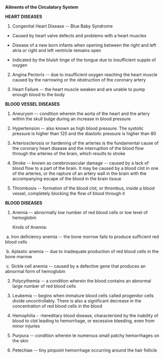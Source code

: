 <!--
.. title: Ailments of the Circulatory System
.. slug: ailments-of-the-circulatory-system
.. date: 2020-04-13 14:34:54 UTC+08:00
.. tags: Science
.. category: Science
.. link: 
.. description: 
.. type: text
-->

**Ailments of the Circulatory System**

**HEART DISEASES**

1.  Congenital Heart Disease -- Blue Baby Syndrome

-   Caused by heart valve defects and problems with a heart muscles

-   Disease of a new born infants when opening between the right and left atria or right and left ventricle remains open

-   Indicated by the bluish tinge of the tongue due to insufficient supple of oxygen

2.  Angina Pectoris -- due to insufficient oxygen reaching the heart muscle caused by the narrowing or the obstruction of the coronary artery

3. Heart Failure -- the heart muscle weaken and are unable to pump enough blood to the body

   

**BLOOD VESSEL DISEASES**

1.  Aneurysm -- condition wherein the aorta of the heart and the artery within the skull bulge during an increase in blood pressure

2.  Hypertension -- also known as high blood pressure. The systolic pressure is higher than 120 and the diastolic pressure is higher than 80

3.  Arteriosclerosis or hardening of the arteries is the fundamental cause of the coronary heart disease and the interruption of the blood flow through the arteries of the brain, which results to stroke

4.  Stroke -- known as cerebrovascular damage -- caused by a lack of blood flow to a part of the brain. It may be caused by a blood clot in one of the arteries, or the rapture of an artery wall in the brain with the accompanying escape of the blood in the brain tissue

5. Thrombosis -- formation of the blood clot, or thrombus, inside a blood vessel, completely blocking the flow of blood through it

   

**BLOOD DISEASES**

1. Anemia -- abnormally low number of red blood cells or low level of hemoglobin

   Kinds of Anemia:

​			a.  Iron deficiency anemia -- the bone morrow fails to produce sufficient red blood cells

​			b.  Aplastic anemia -- due to inadequate production of red blood cells in the bone marrow

​			c.  Sickle cell anemia -- caused by a defective gene that produces an abnormal form of hemoglobin



2.  Polycythemia -- a condition wherein the blood contains an abnormal large number of red blood cells

3.  Leukemia -- begins when immature blood cells called progenitor cells divide uncontrollably. There is also a significant decrease in the concentration of red blood cells in the blood

4.  Hemophilia - -hereditary blood disease, characterized by the inability of blood to clot leading to hemorrhage, or excessive bleeding, even from minor injuries

5.  Purpura -- condition wherein te numerous small patchy hemorrhages on the skin

6.  Petechiae -- tiny pinpoint hemorrhage occurring around the hair follicle

